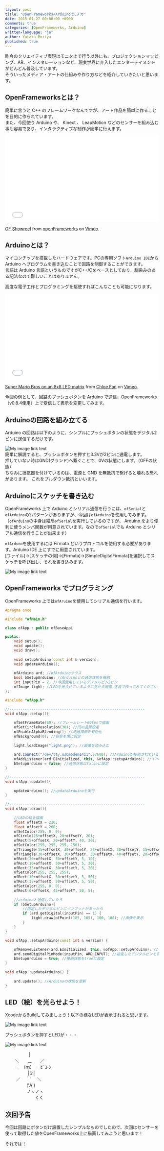 ```yaml
---
layout: post
title: "OpenFrameworks+ArduinoでLチカ"
date: 2015-01-27 00:00:00 +0900
comments: true
categories: [OpenFrameworks, Arduino]
written-language: "ja"
author: Yutaka Moriya
published: true
---
```


昨今のクリエイティブ表現はモニタ上で行う以外にも、プロジェクションマッピング、AR、インスタレーションなど、現実世界に介入したエンターテイメントがどんどん普及しています。  
そういったメディア・アートの仕組みや作り方などを紹介していきたいと思います。  

<!-- more -->

## OpenFrameworksとは？
簡単に言うと C++ のフレームワークなんですが、アート作品を簡単に作ることを目的に作られています。  
また、今回使う Arduino や、 Kinect 、 LeapMotion などのセンサーを組み込む事も容易であり、インタラクティブな制作が簡単に行えます。
<iframe src="//player.vimeo.com/video/74124094" width="500" height="281" frameborder="0" webkitallowfullscreen mozallowfullscreen allowfullscreen></iframe> <p><a href="http://vimeo.com/74124094">OF Showreel</a> from <a href="http://vimeo.com/of">openFrameworks</a> on <a href="https://vimeo.com">Vimeo</a>.</p>

## Arduinoとは？
マイコンチップを搭載したハードウェアです。PCの専用ソフト`Arduino IDE`から Arduino へプログラムを書き込むことで回路を制御することができます。  
言語は Arduino 言語というものですがC++/Cをベースとしており、馴染みのある記法なので難しいことはありません。  

高度な電子工作とプログラミングを駆使すればこんなことも可能になります。
<iframe src="//player.vimeo.com/video/9928343" width="500" height="281" frameborder="0" webkitallowfullscreen mozallowfullscreen allowfullscreen></iframe> <p><a href="http://vimeo.com/9928343">Super Mario Bros on an 8x8 LED matrix</a> from <a href="http://vimeo.com/chloester">Chloe Fan</a> on <a href="https://vimeo.com">Vimeo</a>.</p> 

今回の例として、回路のプッシュボタンを Arduino で送信、OpenFrameworks（v0.8.4使用）上で受信して表示を変更してみます。

## Arduinoの回路を組み立てる

Arduino の回路は以下のように、シンプルにプッシュボタンの状態をデジタル2ピンに送信するだけです。

![My image link text](/images/post/openframeworks-arduino-ltika/breadboard.jpg)  
簡単に解説すると、プッシュボタンを押すと3.3Vが2ピンに通電します。  
押していない時はGND(グランド)へ繋ぐことで、0Vの状態にします。（OFFの状態）  
ちなみに抵抗器を付けているのは、電源と GND を無抵抗で繋げると壊れる恐れがあります。
これをプルダウン抵抗といいます。

## Arduinoにスケッチを書き込む

OpenFrameworks 上で Arduino とシリアル通信を行うには、`ofSerial`と`ofArduino`の2パターンがありますが、今回は`ofArduino`を使用してみます。  
（`ofArduino`の中身は結局`ofSerial`を実行しているのですが、 Arduino をより便利に使うメンバ関数が用意されています。なので`ofSerial`でも Arduino とシリアル通信を行うことが出来ます）

`ofArduno`を使用するには Firmata というプロトコルを使用する必要があります。Arduino IDE 上にすでに用意されています。  
[ファイル]->[スケッチの例]->[Firmata]->[SimpleDigitalFirmata]を選択してスケッチを呼び出し、それを書き込みます。

![My image link text](/images/post/openframeworks-arduino-ltika/arduino-firmata.jpg)

## OpenFrameworks でプログラミング

OpenFrameworks 上では`ofAruino`を使用してシリアル通信を行います。

```cpp ofApp.h
#pragma once

#include "ofMain.h"

class ofApp : public ofBaseApp{

public:
    void setup();
    void update();
    void draw();
    
    void setupArduino(const int & version);
    void updateArduino();
    
    ofArduino ard; //ofArduinoクラス
    bool bSetupArduino; //Arduinoとの通信状態を格納
    int inputPin = 2; //今回使用しているデジタルピン2ピン
    ofImage light; //LEDを光らせているように見せる画像 各自で作ってみてください
};

```

```cpp ofApp.cpp
#include "ofApp.h"

//--------------------------------------------------------------
void ofApp::setup(){
    
    ofSetFrameRate(60); //フレームレート60fpsで描画
    ofSetCircleResolution(30); //円の品質設定
    ofEnableAlphaBlending(); //透過描画を有効化
    ofBackground(0); //背景を黒に設定
    
    light.loadImage("light.png"); //画像を読み込む
    
    ard.connect("/dev/tty.usbmodem1411",57600); //Arduinoが接続されているシリアルポートと転送レートを指定
    ofAddListener(ard.EInitialized, this, &ofApp::setupArduino); //イベントリスナーを登録
    bSetupArduino = false; //通信状態はfalseに設定
}

//--------------------------------------------------------------
void ofApp::update(){
    
    updateArduino(); //updateArduinoを実行
}

//--------------------------------------------------------------
void ofApp::draw(){
    
    //LEDの絵を描画
    float offsetX = 210;
    float offsetY = 200;
    ofSetColor(255, 0, 0);
    ofCircle(25+offsetX, 20+offsetY, 20);
    ofRect(5+offsetX, 20+offsetY, 40, 30);
    ofSetColor(255, 255, 255, 150);
    ofTriangle(15+offsetX, 30+offsetY, 25+offsetX, 30+offsetY, 15+offsetX, 40+offsetY);
    ofTriangle(30+offsetX, 30+offsetY, 30+offsetX, 40+offsetY, 20+offsetX, 40+offsetY);
    ofRect(30+offsetX, 30+offsetY, 5, 10);
    ofRect(10+offsetX, 30+offsetY, 5, 20);
    ofRect(35+offsetX, 30+offsetY, 5, 20);
    ofSetColor(255, 255, 255);
    ofRect(10+offsetX, 50+offsetY, 5, 50);
    ofRect(35+offsetX, 50+offsetY, 5, 50);
    ofSetColor(255, 0, 0);
    ofRect(0+offsetX, 45+offsetY, 50, 5);
    
    //arduinoと通信していたら
    if (bSetupArduino){
        //指定したデジタルピンにインプットがあったら
        if (ard.getDigital(inputPin) == 1) {
            light.draw(ofPoint(185, 165), 100, 100); //画像を表示
        }
    }
}

void ofApp::setupArduino(const int & version) {
    
    ofRemoveListener(ard.EInitialized, this, &ofApp::setupArduino); //イベントリスナーを削除
    ard.sendDigitalPinMode(inputPin, ARD_INPUT); //指定したデジタルピンを有効化
    bSetupArduino = true; //接続状態をtrueに設定
}

void ofApp::updateArduino() {
    
    ard.update(); //Arduinoの状態を更新
}

```

## LED（絵）を光らせよう！

XcodeからBuildしてみましょう！以下の様なLEDが表示されると思います。

![My image link text](/images/post/openframeworks-arduino-ltika/led-off.png)

プッシュボタンを押すとLEDが・・・

![My image link text](/images/post/openframeworks-arduino-ltika/led-on.png)

　 　　　　 |  
　 　＼　　__　　／  
　 　＿　（ｍ）　＿ﾋﾟｺｰﾝ  
　 　　　　|ミ|  
　 　 ／ 　｀´　 ＼  
　　　　　('A`)  
　　　　　ノヽノヽ  
　　　　　　　くく  

## 次回予告
今回は回路にボタンだけ設置したシンプルなものでしたので、次回はセンサーを使って取得した値をOpenFrameworks上に描画してみようと思います！ 

それでは！